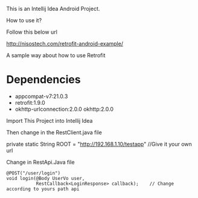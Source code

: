 This is an Intellij Idea Android Project.

How to use it?

Follow this below url

http://nisostech.com/retrofit-android-example/

A sample way about how to use Retrofit

# Dependencies
  - appcompat-v7:21.0.3  
  - retrofit:1.9.0
  - okhttp-urlconnection:2.0.0 okhttp:2.0.0


Import This Project into Intellij Idea

Then change in the RestClient.java file

private static String ROOT =
            "http://192.168.1.10/testapp"  //Give it your own url

Change in RestApi.Java file

    @POST("/user/login")
    void login(@Body UserVo user,
               RestCallback<LoginResponse> callback);    // Change according to yours path api













